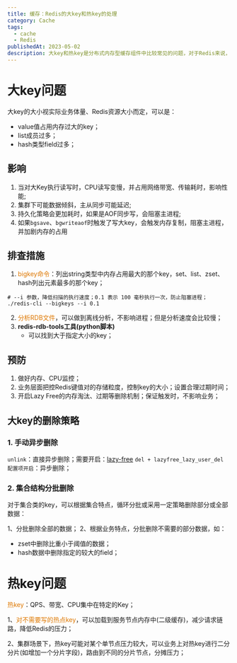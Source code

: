 ```yaml
---
title: 缓存：Redis的大key和热key的处理
category: Cache
tags:
  - cache
  - Redis
publishedAt: 2023-05-02
description: 大key和热key是分布式内存型缓存组件中比较常见的问题，对于Redis来说，如何监控、管理、紧急处理大key、热key问题很重要。
---
```


# 大key问题

大key的大小视实际业务体量、Redis资源大小而定，可以是：
- value值占用内存过大的key；
- list成员过多；
- hash类型field过多；
## 影响

1. 当对大Key执行读写时，CPU读写变慢，并占用网络带宽、传输耗时，影响性能;
2. 集群下可能数据倾斜，主从同步可能延迟;
3. 持久化策略会更加耗时，如果是AOF同步写，会阻塞主进程;
4. 如果`bgsave`、`bgwriteaof`时触发了写大key，会触发内存复制，阻塞主进程，并加剧内存的占用

## 排查措施

1. <font color="#de7802">bigkey命令</font>：列出string类型中内存占用最大的那个key，set、list、zset、hash列出元素最多的那个key；
```shell
# --i 参数，降低扫描的执行速度；0.1 表示 100 毫秒执行一次，防止阻塞进程；
./redis-cli --bigkeys --i 0.1
```
2. <font color="#de7802">分析RDB文件</font>，可以做到离线分析，不影响进程；但是分析速度会比较慢；
3. **redis-rdb-tools工具(python脚本)**
	- 可以找到大于指定大小的key；

## 预防

1. 做好内存、CPU监控；
2. 业务层面把控Redis键值对的存储粒度，控制key的大小；设置合理过期时间；
3. 开启Lazy Free的内存淘汰、过期等删除机制；保证触发时，不影响业务；

## 大key的删除策略
### 1. 手动异步删除

`unlink`：直接异步删除；需要开启：[lazy-free](./02_Redis-内存管理.md#lazy-free)
`del + lazyfree_lazy_user_del 配置项开启`：异步删除；

### 2. 集合结构分批删除

对于集合类的key，可以根据集合特点，循环分批或采用一定策略删除部分或全部数据：

1、分批删除全部的数据；
2、根据业务特点，分批删除不需要的部分数据，如：
- zset中删除比重小于阈值的数据；
- hash数据中删除指定的较大的field；

#  热key问题

<font color="#de7802">热key</font>：QPS、带宽、CPU集中在特定的Key；

1、<font color="#de7802">对不需要写的热点key</font>，可以加载到服务节点内存中(二级缓存)，减少请求链路，降低Redis的压力；

2、集群场景下，热key可能对某个单节点压力较大，可以业务上对热key进行二分分片(如增加一个分片字段)，路由到不同的分片节点，分摊压力；



